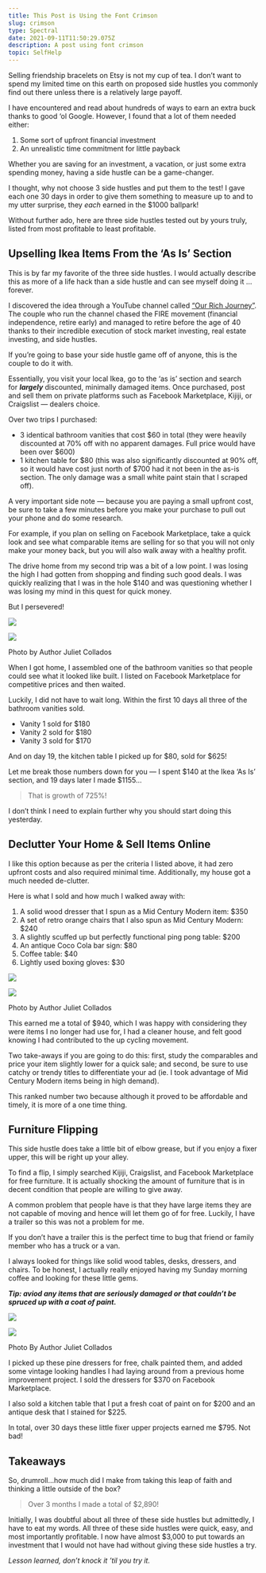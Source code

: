 ```yaml
---
title: This Post is Using the Font Crimson
slug: crimson
type: Spectral
date: 2021-09-11T11:50:29.075Z
description: A post using font crimson
topic: SelfHelp
---
```

Selling friendship bracelets on Etsy is not my cup of tea. I don’t want to spend my limited time on this earth on proposed side hustles you commonly find out there unless there is a relatively large payoff.

I have encountered and read about hundreds of ways to earn an extra buck thanks to good ‘ol Google. However, I found that a lot of them needed either:

1. Some sort of upfront financial investment
2. An unrealistic time commitment for little payback

Whether you are saving for an investment, a vacation, or just some extra spending money, having a side hustle can be a game-changer.

I thought, why not choose 3 side hustles and put them to the test! I gave each one 30 days in order to give them something to measure up to and to my utter surprise, they *each* earned in the $1000 ballpark!

Without further ado, here are three side hustles tested out by yours truly, listed from most profitable to least profitable.

## **Upselling Ikea Items From the ‘As Is’ Section**

This is by far my favorite of the three side hustles. I would actually describe this as more of a life hack than a side hustle and can see myself doing it …forever.

I discovered the idea through a YouTube channel called [“Our Rich Journey”](https://www.youtube.com/channel/UChObmEJP3bgGUXJGc2ePP3Q). The couple who run the channel chased the FIRE movement (financial independence, retire early) and managed to retire before the age of 40 thanks to their incredible execution of stock market investing, real estate investing, and side hustles.

If you’re going to base your side hustle game off of anyone, this is the couple to do it with.

Essentially, you visit your local Ikea, go to the ‘as is’ section and search for ***largely*** discounted, minimally damaged items. Once purchased, post and sell them on private platforms such as Facebook Marketplace, Kijiji, or Craigslist — dealers choice.

Over two trips I purchased:

* 3 identical bathroom vanities that cost $60 in total (they were heavily discounted at 70% off with no apparent damages. Full price would have been over $600)
* 1 kitchen table for $80 (this was also significantly discounted at 90% off, so it would have cost just north of $700 had it not been in the as-is section. The only damage was a small white paint stain that I scraped off).

A very important side note — because you are paying a small upfront cost, be sure to take a few minutes before you make your purchase to pull out your phone and do some research.

For example, if you plan on selling on Facebook Marketplace, take a quick look and see what comparable items are selling for so that you will not only make your money back, but you will also walk away with a healthy profit.

The drive home from my second trip was a bit of a low point. I was losing the high I had gotten from shopping and finding such good deals. I was quickly realizing that I was in the hole $140 and was questioning whether I was losing my mind in this quest for quick money.

But I persevered!

![](https://miro.medium.com/max/30/1*2ukenVXDoWgdyJRkQ3seQw.jpeg?q=20)

![](https://miro.medium.com/max/700/1*2ukenVXDoWgdyJRkQ3seQw.jpeg)

Photo by Author Juliet Collados

When I got home, I assembled one of the bathroom vanities so that people could see what it looked like built. I listed on Facebook Marketplace for competitive prices and then waited.

Luckily, I did not have to wait long. Within the first 10 days all three of the bathroom vanities sold.

* Vanity 1 sold for $180
* Vanity 2 sold for $180
* Vanity 3 sold for $170

And on day 19, the kitchen table I picked up for $80, sold for $625!

Let me break those numbers down for you — I spent $140 at the Ikea ‘As Is’ section, and 19 days later I made $1155…

> That is growth of 725%!

I don’t think I need to explain further why you should start doing this yesterday.

## Declutter Your Home & Sell Items Online

I like this option because as per the criteria I listed above, it had zero upfront costs and also required minimal time. Additionally, my house got a much needed de-clutter.

Here is what I sold and how much I walked away with:

1. A solid wood dresser that I spun as a Mid Century Modern item: $350
2. A set of retro orange chairs that I also spun as Mid Century Modern: $240
3. A slightly scuffed up but perfectly functional ping pong table: $200
4. An antique Coco Cola bar sign: $80
5. Coffee table: $40
6. Lightly used boxing gloves: $30

![](https://miro.medium.com/max/30/1*HPG-O5YAo_El9ZbLqJNRGg.jpeg?q=20)

![](https://miro.medium.com/max/700/1*HPG-O5YAo_El9ZbLqJNRGg.jpeg)

Photo by Author Juliet Collados

This earned me a total of $940, which I was happy with considering they were items I no longer had use for, I had a cleaner house, and felt good knowing I had contributed to the up cycling movement.

Two take-aways if you are going to do this: first, study the comparables and price your item slightly lower for a quick sale; and second, be sure to use catchy or trendy titles to differentiate your ad (ie. I took advantage of Mid Century Modern items being in high demand).

This ranked number two because although it proved to be affordable and timely, it is more of a one time thing.

## Furniture Flipping

This side hustle does take a little bit of elbow grease, but if you enjoy a fixer upper, this will be right up your alley.

To find a flip, I simply searched Kijiji, Craigslist, and Facebook Marketplace for free furniture. It is actually shocking the amount of furniture that is in decent condition that people are willing to give away.

A common problem that people have is that they have large items they are not capable of moving and hence will let them go of for free. Luckily, I have a trailer so this was not a problem for me.

If you don’t have a trailer this is the perfect time to bug that friend or family member who has a truck or a van.

I always looked for things like solid wood tables, desks, dressers, and chairs. To be honest, I actually really enjoyed having my Sunday morning coffee and looking for these little gems.

***Tip: aviod any items that are seriously damaged or that couldn’t be spruced up with a coat of paint.***

![](https://miro.medium.com/max/23/1*Dsw5gfoQn7oniERzCjbK2g.jpeg?q=20)

![](https://miro.medium.com/max/700/1*Dsw5gfoQn7oniERzCjbK2g.jpeg)

Photo By Author Juliet Collados

I picked up these pine dressers for free, chalk painted them, and added some vintage looking handles I had laying around from a previous home improvement project. I sold the dressers for $370 on Facebook Marketplace.

I also sold a kitchen table that I put a fresh coat of paint on for $200 and an antique desk that I stained for $225.

In total, over 30 days these little fixer upper projects earned me $795. Not bad!

## Takeaways

So, drumroll…how much did I make from taking this leap of faith and thinking a little outside of the box?

> Over 3 months I made a total of $2,890!

Initially, I was doubtful about all three of these side hustles but admittedly, I have to eat my words. All three of these side hustles were quick, easy, and most importantly profitable. I now have almost $3,000 to put towards an investment that I would not have had without giving these side hustles a try.

*Lesson learned, don’t knock it ’til you try it.*

